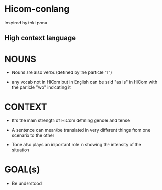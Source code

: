 # Hicom-conlang
Inspired by toki pona
## High context language

# NOUNS
- Nouns are also verbs (defined by the particle "li")

- any vocab not in HiCom but in English can be said "as is" in HiCom with the particle "wo" indicating it
# CONTEXT
- It's the main strength of HiCom defining gender and tense

- A sentence can mean/be translated in very different things from one scenario to the other

- Tone also plays an important role in showing the intensity of the situation
# GOAL(s)
- Be understood
